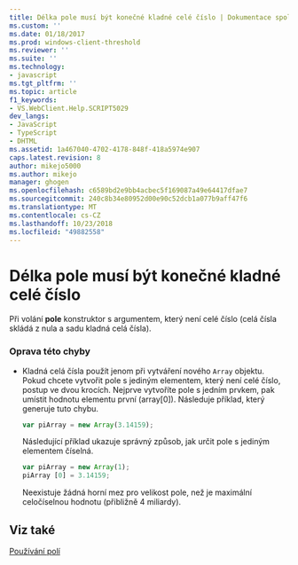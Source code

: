 ```yaml
---
title: Délka pole musí být konečné kladné celé číslo | Dokumentace společnosti Microsoft
ms.custom: ''
ms.date: 01/18/2017
ms.prod: windows-client-threshold
ms.reviewer: ''
ms.suite: ''
ms.technology:
- javascript
ms.tgt_pltfrm: ''
ms.topic: article
f1_keywords:
- VS.WebClient.Help.SCRIPT5029
dev_langs:
- JavaScript
- TypeScript
- DHTML
ms.assetid: 1a467040-4702-4178-848f-418a5974e907
caps.latest.revision: 8
author: mikejo5000
ms.author: mikejo
manager: ghogen
ms.openlocfilehash: c6589bd2e9bb4acbec5f169087a49e64417dfae7
ms.sourcegitcommit: 240c8b34e80952d00e90c52dcb1a077b9aff47f6
ms.translationtype: MT
ms.contentlocale: cs-CZ
ms.lasthandoff: 10/23/2018
ms.locfileid: "49882558"
---
```

# <a name="array-length-must-be-a-finite-positive-integer"></a>Délka pole musí být konečné kladné celé číslo
Při volání **pole** konstruktor s argumentem, který není celé číslo (celá čísla skládá z nula a sadu kladná celá čísla).  
  
### <a name="to-correct-this-error"></a>Oprava této chyby  
  
-   Kladná celá čísla použít jenom při vytváření nového `Array` objektu. Pokud chcete vytvořit pole s jediným elementem, který není celé číslo, postup ve dvou krocích. Nejprve vytvoříte pole s jedním prvkem, pak umístit hodnotu elementu první (array[0]). Následuje příklad, který generuje tuto chybu.  
  
    ```JavaScript  
    var piArray = new Array(3.14159);  
    ```  
  
     Následující příklad ukazuje správný způsob, jak určit pole s jediným elementem číselná.  
  
    ```JavaScript  
    var piArray = new Array(1);  
    piArray [0] = 3.14159;  
    ```  
  
     Neexistuje žádná horní mez pro velikost pole, než je maximální celočíselnou hodnotu (přibližně 4 miliardy).  
  
## <a name="see-also"></a>Viz také  
 [Používání polí](../../javascript/advanced/using-arrays-javascript.md)